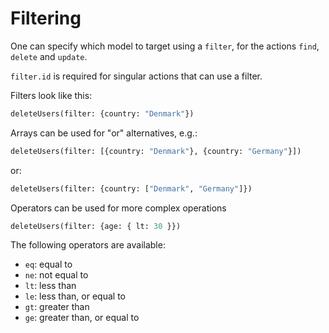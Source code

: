 # Filtering

One can specify which model to target using a `filter`, for the actions
`find`, `delete` and `update`.

`filter.id` is required for singular actions that can use a filter.

Filters look like this:

```graphql
deleteUsers(filter: {country: "Denmark"})
```

Arrays can be used for "or" alternatives, e.g.:

```graphql
deleteUsers(filter: [{country: "Denmark"}, {country: "Germany"}])
```

or:

```graphql
deleteUsers(filter: {country: ["Denmark", "Germany"]})
```

Operators can be used for more complex operations

```graphql
deleteUsers(filter: {age: { lt: 30 }})
```

The following operators are available:
  - `eq`: equal to
  - `ne`: not equal to
  - `lt`: less than
  - `le`: less than, or equal to
  - `gt`: greater than
  - `ge`: greater than, or equal to
